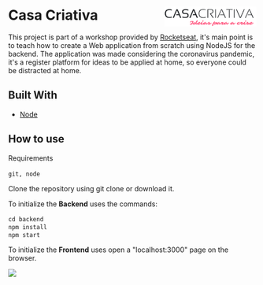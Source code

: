 # Casa Criativa <img align="right"  height=40 src="https://github.com/RenatoXT/Casa-Criativa/blob/master/public/Logo-CasaCriativa.png">

This project is part of a workshop provided by [Rocketseat](https://rocketseat.com.br/), it's main point is to teach how to create a Web application from scratch using NodeJS for the backend. The application was made considering the coronavirus pandemic, it's a register platform for ideas to be applied at home, so everyone could be distracted at home.  

## Built With

- [Node](https://nodejs.org/en/)

## How to use

Requirements

```git, node```

Clone the repository using git clone or download it.

To initialize the **Backend** uses the commands:
```
cd backend
npm install
npm start
```

To initialize the **Frontend** uses open a "localhost:3000" page on the browser.

<img align="left" height='400' src="https://github.com/RenatoXT/Casa-Criativa/blob/master/public/WebPage.gif">

